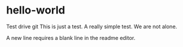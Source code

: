 # hello-world
Test drive git
This is just a test.
A really simple test.
We are not alone.

A new line requires a blank line in the readme editor.
